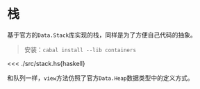 # 栈

基于官方的`Data.Stack`库实现的栈，同样是为了方便自己代码的抽象。

> 安装：`cabal install --lib containers`

<<< ./src/stack.hs{haskell}

和队列一样，`view`方法仿照了官方`Data.Heap`数据类型中的定义方式。

